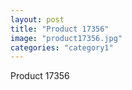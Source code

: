```yaml
---
layout: post
title: "Product 17356"
image: "product17356.jpg"
categories: "category1"
---
```

Product 17356
